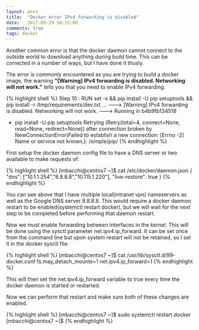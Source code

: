 ```yaml
---
layout: post
title:  "Docker error IPv4 forwarding is disabled"
date:   2017-09-29 10:15:00
comments: true
tags: docker
---
```


Another common error is that the docker daemon cannot connect to the outside
world to download anything during build time. This can be corrected in a number
of ways, but I have done it thusly.

The error is commonly encountered as you are trying to build a docker image, the
warning **"[Warning] IPv4 forwarding is disabled. Networking will not work."**
tells you that you need to enable IPv4 forwarding.

<!--more-->
{% highlight shell %}
Step 10 : RUN set -x && pip install -U pip setuptools && pip install -r /tmp/requirements/dev.txt ...
 ---> [Warning] IPv4 forwarding is disabled. Networking will not work.
 ---> Running in b4b9fb134518
+ pip install -U pip setuptools
Retrying (Retry(total=4, connect=None, read=None, redirect=None)) after connection
broken by NewConnectionError(Failed to establish a new connection: [Errno -2]
Name or service not known,): /simple/pip/
{% endhighlight %}

First setup the docker daemon config file to have a DNS server or two available
to make requests of:

{% highlight shell %}
[mbacchi@centos7 ~]$ cat /etc/docker/daemon.json
{
    "dns": ["10.1.1.254","8.8.8.8","10.115.1.220"],
    "live-restore": true
}
{% endhighlight %}

You can see above that I have multiple local(intranet vpn) nameservers as well
as the Google DNS server 8.8.8.8. This would require a docker daemon restart
to be enabled(systemctl restart docker), but we will wait for the next step to
be completed before performing that daemon restart.

Now we must enable forwarding between interfaces in the kernel. This will
be done using the sysctl parameter net.ipv4.ip_forward. It can be set once from
the command line but upon system restart will not be retained, so I set it in
the docker sysctl file:

{% highlight shell %}
[mbacchi@centos7 ~]$ cat  /usr/lib/sysctl.d/99-docker.conf
fs.may_detach_mounts=1
net.ipv4.ip_forward=1
{% endhighlight %}

This will then set the net.ipv4.ip_forward variable to true every time the docker
daemon is started or restarted.

Now we can perform that restart and make sure both of these changes are enabled.

{% highlight shell %}
[mbacchi@centos7 ~]$ sudo systemctl restart docker
[mbacchi@centos7 ~]$
{% endhighlight %}
